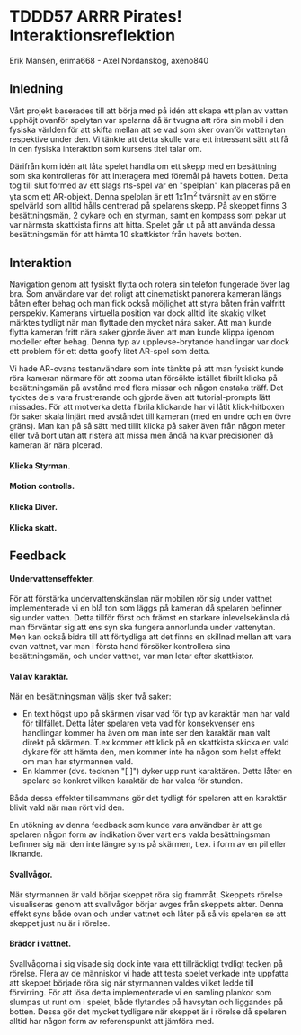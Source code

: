 # TDDD57 ARRR Pirates! Interaktionsreflektion

Erik Mansén, erima668 - Axel Nordanskog, axeno840

## Inledning
Vårt projekt baserades till att börja med på idén att skapa ett plan av vatten upphöjt ovanför spelytan var spelarna då är tvugna att röra sin mobil i den fysiska världen för att skifta mellan att se vad som sker ovanför vattenytan respektive under den. Vi tänkte att detta skulle vara ett intressant sätt att få in den fysiska interaktion som kursens titel talar om.

Därifrån kom idén att låta spelet handla om ett skepp med en besättning som ska kontrolleras för att interagera med föremål på havets botten. Detta tog till slut formed av ett slags rts-spel var en "spelplan" kan placeras på en yta som ett AR-objekt. Denna spelplan är ett 1x1m<sup>2</sup> tvärsnitt av en större spelvärld som alltid hålls centrerad på spelarens skepp. På skeppet finns 3 besättningsmän, 2 dykare och en styrman, samt en kompass som pekar ut var närmsta skattkista finns att hitta. Spelet går ut på att använda dessa besättningsmän för att hämta 10 skattkistor från havets botten.

## Interaktion

Navigation genom att fysiskt flytta och rotera sin telefon fungerade över lag bra.
Som användare var det roligt att cinematiskt panorera kameran längs båten efter behag och man fick också möjlighet att styra båten från valfritt perspekiv.
Kamerans virtuella position var dock alltid lite skakig vilket märktes tydligt när man flyttade den mycket nära saker.
Att man kunde flytta kameran fritt nära saker gjorde även att man kunde klippa igenom modeller efter behag.
Denna typ av upplevse-brytande handlingar var dock ett problem för ett detta goofy litet AR-spel som detta.

Vi hade AR-ovana testanvändare som inte tänkte på att man fysiskt kunde röra kameran närmare för att zooma utan försökte istället fibrilt klicka på besättningsmän på avstånd med flera missar och någon enstaka träff.
Det tycktes dels vara frustrerande och gjorde även att tutorial-prompts lätt missades.
För att motverka detta fibrila klickande har vi låtit klick-hitboxen för saker skala linjärt med avståndet till kameran (med en undre och en övre gräns).
Man kan på så sätt med tillit klicka på saker även från någon meter eller två bort utan att ristera att missa men åndå ha kvar precisionen då kameran är nära plcerad.

#### Klicka Styrman.

#### Motion controlls.

#### Klicka Diver.

#### Klicka skatt.


## Feedback

#### Undervattenseffekter.
För att förstärka undervattenskänslan när mobilen rör sig under vattnet implementerade vi en blå ton som läggs på kameran då spelaren befinner sig under vatten. Detta tillför först och främst en starkare inlevelsekänsla då man förväntar sig att ens syn ska fungera annorlunda under vattenytan. Men kan också bidra till att förtydliga att det finns en skillnad mellan att vara ovan vattnet, var man i första hand försöker kontrollera sina besättningsmän, och under vattnet, var man letar efter skattkistor.

#### Val av karaktär.
När en besättningsman väljs sker två saker:
* En text högst upp på skärmen visar vad för typ av karaktär man har vald för tillfället. Detta låter spelaren veta vad för konsekvenser ens handlingar kommer ha även om man inte ser den karaktär man valt direkt på skärmen. T.ex kommer ett klick på en skattkista skicka en vald dykare för att hämta den, men kommer inte ha någon som helst effekt om man har styrmannen vald.
* En klammer (dvs. tecknen "[ ]") dyker upp runt karaktären. Detta låter en spelare se konkret vilken karaktär de har valda för stunden.

Båda dessa effekter tillsammans gör det tydligt för spelaren att en karaktär blivit vald när man rört vid den.

En utökning av denna feedback som kunde vara användbar är att ge spelaren någon form av indikation över vart ens valda besättningsman befinner sig när den inte längre syns på skärmen, t.ex. i form av en pil eller liknande.

#### Svallvågor.
När styrmannen är vald börjar skeppet röra sig frammåt. Skeppets rörelse visualiseras genom att svallvågor börjar avges från skeppets akter. Denna effekt syns både ovan och under vattnet och låter på så vis spelaren se att skeppet just nu är i rörelse.

#### Brädor i vattnet.
Svallvågorna i sig visade sig dock inte vara ett tillräckligt tydligt tecken på rörelse. Flera av de människor vi hade att testa spelet verkade inte uppfatta att skeppet började röra sig när styrmannen valdes vilket ledde till förvirring. För att lösa detta implementerade vi en samling plankor som slumpas ut runt om i spelet, både flytandes på havsytan och liggandes på botten. Dessa gör det mycket tydligare när skeppet är i rörelse då spelaren alltid har någon form av referenspunkt att jämföra med.
